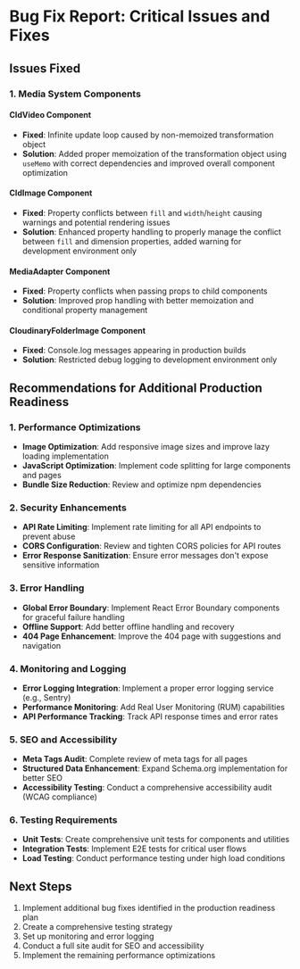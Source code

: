 # Bug Fix Report: Critical Issues and Fixes

## Issues Fixed

### 1. Media System Components

#### CldVideo Component
- **Fixed**: Infinite update loop caused by non-memoized transformation object
- **Solution**: Added proper memoization of the transformation object using `useMemo` with correct dependencies and improved overall component optimization

#### CldImage Component
- **Fixed**: Property conflicts between `fill` and `width`/`height` causing warnings and potential rendering issues
- **Solution**: Enhanced property handling to properly manage the conflict between `fill` and dimension properties, added warning for development environment only

#### MediaAdapter Component
- **Fixed**: Property conflicts when passing props to child components
- **Solution**: Improved prop handling with better memoization and conditional property management

#### CloudinaryFolderImage Component
- **Fixed**: Console.log messages appearing in production builds
- **Solution**: Restricted debug logging to development environment only

## Recommendations for Additional Production Readiness

### 1. Performance Optimizations
- **Image Optimization**: Add responsive image sizes and improve lazy loading implementation
- **JavaScript Optimization**: Implement code splitting for large components and pages
- **Bundle Size Reduction**: Review and optimize npm dependencies 

### 2. Security Enhancements
- **API Rate Limiting**: Implement rate limiting for all API endpoints to prevent abuse
- **CORS Configuration**: Review and tighten CORS policies for API routes
- **Error Response Sanitization**: Ensure error messages don't expose sensitive information

### 3. Error Handling
- **Global Error Boundary**: Implement React Error Boundary components for graceful failure handling
- **Offline Support**: Add better offline handling and recovery
- **404 Page Enhancement**: Improve the 404 page with suggestions and navigation

### 4. Monitoring and Logging
- **Error Logging Integration**: Implement a proper error logging service (e.g., Sentry)
- **Performance Monitoring**: Add Real User Monitoring (RUM) capabilities
- **API Performance Tracking**: Track API response times and error rates

### 5. SEO and Accessibility
- **Meta Tags Audit**: Complete review of meta tags for all pages
- **Structured Data Enhancement**: Expand Schema.org implementation for better SEO
- **Accessibility Testing**: Conduct a comprehensive accessibility audit (WCAG compliance)

### 6. Testing Requirements
- **Unit Tests**: Create comprehensive unit tests for components and utilities
- **Integration Tests**: Implement E2E tests for critical user flows
- **Load Testing**: Conduct performance testing under high load conditions

## Next Steps
1. Implement additional bug fixes identified in the production readiness plan
2. Create a comprehensive testing strategy
3. Set up monitoring and error logging
4. Conduct a full site audit for SEO and accessibility
5. Implement the remaining performance optimizations
